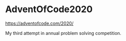 # AdventOfCode2020

https://adventofcode.com/2020/

My third attempt in annual problem solving competition.
